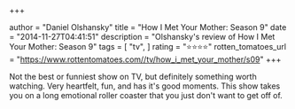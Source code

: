 +++

author = "Daniel Olshansky"
title = "How I Met Your Mother: Season 9"
date = "2014-11-27T04:41:51"
description = "Olshansky's review of How I Met Your Mother: Season 9"
tags = [
    "tv",
]
rating = "⭐⭐⭐⭐"
rotten_tomatoes_url = "https://www.rottentomatoes.com//tv/how_i_met_your_mother/s09"
+++

Not the best or funniest show on TV, but definitely something worth watching. Very heartfelt, fun, and has it's good moments. This show takes you on a long emotional roller coaster that you just don't want to get off of.

